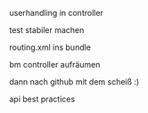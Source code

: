 userhandling in controller

test stabiler machen

routing.xml ins bundle

bm controller aufräumen

dann nach github mit dem scheiß :)

api best practices